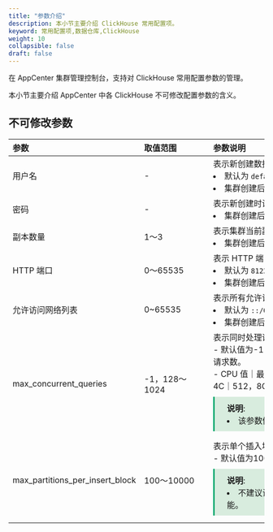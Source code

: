 ```yaml
---
title: "参数介绍"
description: 本小节主要介绍 ClickHouse 常用配置项。 
keyword: 常用配置项,数据仓库,ClickHouse
weight: 10
collapsible: false
draft: false
---
```




在 AppCenter 集群管理控制台，支持对 ClickHouse 常用配置参数的管理。

本小节主要介绍 AppCenter 中各 ClickHouse 不可修改配置参数的含义。

## 不可修改参数

|<span style="display:inline-block;width:80px">参数</span> |<span style="display:inline-block;width:120px">取值范围</span>|<span style="display:inline-block;width:420px">参数说明</span>|
|:----|:----|:----|
|   用户名  |  -  |  表示新创建数据库用户账号名。<li>默认为 `default`。<li>集群创建后不可修改。 |
|   密码 | - |  表示新创建时设置的账号密码。<li>集群创建后不可修改。  |
|   副本数量    |  1～3       |   表示集群当前副本数量。<li>集群创建后不可修改。  |
|   HTTP 端口      |  0～65535     |   表示 HTTP 端口号码。 <li>默认为 `8123`。<li>集群创建后不可修改。  |
|   允许访问网络列表      |  0~65535     |   表示所有允许访问的网络列表，由分号分割的列表。 <li>默认为 `::/0`，表示允许所有网络可访问。<li>集群创建后不可修改。  |
|   max_concurrent_queries      |   -1，128～1024       |   表示同时处理请求的最大数量。 <br>- 默认值为-1，表示根据集群初始化 CPU 值动态设定最大请求数。 <br>- CPU 值｜最大请求数默认关系： 1C｜128，2C｜256，4C｜512，8C｜1024, 16C｜1024，32C｜1024。<span style="display: block; background-color: #D8ECDE; padding: 10px 24px; margin: 10px 0; border-left: 3px solid #00a971;"><b>说明</b>: <li>该参数修改后，数据库将重启。</li></span>|
| max_partitions_per_insert_block | 100～10000 | 表示单个插入块中的最大分区数。 <br>- 默认值为100。 <span style="display: block; background-color: #D8ECDE; padding: 10px 24px; margin: 10px 0; border-left: 3px solid #00a971;"><b>说明</b>: <li>不建议设置过大，参数值过大可能影响数据库性能。</li></span>|
